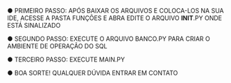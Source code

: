 ● PRIMEIRO PASSO: APÓS BAIXAR OS ARQUIVOS E COLOCA-LOS NA SUA IDE, ACESSE A PASTA FUNÇÕES E ABRA EDITE O ARQUIVO __INIT__.PY ONDE ESTÁ SINALIZADO

● SEGUNDO PASSO: EXECUTE O ARQUIVO BANCO.PY PARA CRIAR O AMBIENTE DE OPERAÇÃO DO SQL

● TERCEIRO PASSO: EXECUTE MAIN.PY

● BOA SORTE! QUALQUER DÚVIDA ENTRAR EM CONTATO
